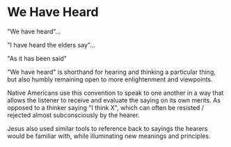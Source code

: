 # We Have Heard

 "We have heard"... 
 
 "I have heard the elders say"... 
 
 "As it has been said"
 
 "We have heard" is shorthand for hearing and thinking a particular thing, but also humbly remaining open to more enlightenment and viewpoints. 

Native Americans use this convention to speak to one another in a way that allows the listener to receive and evaluate the saying on its own merits. As opposed to a thinker saying "I think X", which can often be resisted / rejected almost subconsciously by the hearer. 

Jesus also used similar tools to reference back to sayings the hearers would be familiar with, while illuminating new meanings and principles. 